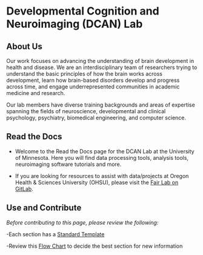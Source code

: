# Developmental Cognition and Neuroimaging (DCAN) Lab

## About Us

Our work focuses on advancing the understanding of brain development in health and disease. We are an interdisciplinary team of researchers trying to understand the basic principles of how the brain works across development, learn how brain-based disorders develop and progress across time, and engage underrepresented communities in academic medicine and research.

Our lab members have diverse training backgrounds and areas of expertise spanning the fields of neuroscience, developmental and clinical psychology, psychiatry, biomedical engineering, and computer science.

## Read the Docs

* Welcome to the Read the Docs page for the DCAN Lab at the University of Minnesota. Here you will find data processing tools, analysis tools, neuroimaging software tutorials and more.

* If you are looking for resources to assist with data/projects at Oregon Health & Sciences University (OHSU), please visit the [Fair Lab on GitLab](gitlab.com/groups/Fair_lab).

## Use and Contribute

*Before contributing to this page, please review the following:*

-Each section has a [Standard Template](insertlink)

-Review this [Flow Chart](insertlink) to decide the best section for new information

